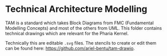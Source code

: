 # Technical Architecture Modelling

TAM is a standard which takes Block Diagrams from FMC (Fundamental Modelling Concepts) and most of the others from UML. This folder contains technical drawings which are relevant for the Pharia Kernel.

Technically this are editable `.svg` files. The stencils to create or edit them can be found here: <https://github.com/ariel-bentu/tam-drawio>.
